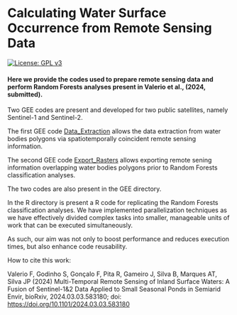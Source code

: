 # Calculating Water Surface Occurrence from Remote Sensing Data

[![License: GPL v3](https://img.shields.io/badge/License-GPLv3-blue.svg)](https://www.gnu.org/licenses/gpl-3.0)

#### Here we provide the codes used to prepare remote sensing data and perform Random Forests analyses present in Valerio et al., (2024, submitted).

Two GEE codes are present and developed for two public satellites, namely Sentinel-1 and Sentinel-2.

The first GEE code [Data_Extraction](https://code.earthengine.google.com/e0033f21447392da736fba2ee19ac42a) allows the data extraction from water bodies polygons via spatiotemporally coincident remote sensing information.

The second GEE code [Export_Rasters](https://code.earthengine.google.com/e0033f21447392da736fba2ee19ac42a) allows exporting remote sening information overlapping water bodies polygons prior to Random Forests classification analyses.

The two codes are also present in the GEE directory.

In the R directory is present a R code for replicating the Random Forests classification analyses. 
We have implemented parallelization techniques as we have effectively divided complex tasks into smaller, manageable units of work that can be executed simultaneously. 

As such, our aim was not only to boost performance and reduces execution times, but also enhance code reusability.

How to cite this work:

Valerio F, Godinho S, Gonçalo F, Pita R, Gameiro J, Silva B, Marques AT, Silva JP (2024) Multi-Temporal Remote Sensing of Inland Surface Waters: A Fusion of Sentinel-1&2 Data Applied to Small Seasonal Ponds in Semiarid Envir, bioRxiv, 2024.03.03.583180; doi: https://doi.org/10.1101/2024.03.03.583180

